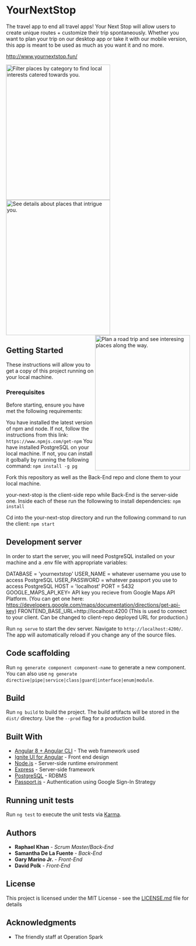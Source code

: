 # YourNextStop
The travel app to end all travel apps! Your Next Stop will allow users to create unique routes + customize their trip spontaneously. Whether you want to plan your trip on our desktop app or take it with our mobile version, this app is meant to be used as much as you want it and no more. 

http://www.yournextstop.fun/

<img align="left" title="Filter places by category to find local interests catered towards you." src="https://rkportfolio-stuff.s3.amazonaws.com/Your+Next+Stop/explore+page.JPG" height="370" width="285"><img align="center" title="See details about places that intrigue you." src="https://rkportfolio-stuff.s3.amazonaws.com/Your+Next+Stop/details+page.JPG" height="370" width="285"><img align="right" title="Plan a road trip and see interesing places along the way." src="https://rkportfolio-stuff.s3.amazonaws.com/Your+Next+Stop/route+page.JPG" height="370" width="260">

## Getting Started
These instructions will allow you to get a copy of this project running on your local machine.

### Prerequisites
Before starting, ensure you have met the following requirements:

You have installed the latest version of npm and node. If not, follow the instructions from this link:
`https://www.npmjs.com/get-npm`
You have installed PostgreSQL on your local machine. If not, you can install it golbally by running the following command:
`npm install -g pg`

Fork this repository as well as the Back-End repo and clone them to your local machine.

your-next-stop is the client-side repo while Back-End is the server-side one. Inside each of these run the followwing to install dependencies:
`npm install`

Cd into the your-next-stop directory and run the following command to run the client:
`npm start`

## Development server
In order to start the server, you will need PostgreSQL installed on your machine and a .env file with appropriate variables:

DATABASE = 'yournextstop'
USER_NAME = whatever username you use to access PostgreSQL
USER_PASSWORD = whatever passport you use to access PostgreSQL
HOST = 'localhost'
PORT = 5432
GOOGLE_MAPS_API_KEY= API key you recieve from Google Maps API Platform. (You can get one here: https://developers.google.com/maps/documentation/directions/get-api-key)
FRONTEND_BASE_URL=http://localhost:4200 (This is used to connect to your client. Can be changed to client-repo deployed URL for production.)

Run `ng serve` to start the dev server. Navigate to `http://localhost:4200/`. The app will automatically reload if you change any of the source files.

## Code scaffolding

Run `ng generate component component-name` to generate a new component. You can also use `ng generate directive|pipe|service|class|guard|interface|enum|module`.

## Build

Run `ng build` to build the project. The build artifacts will be stored in the `dist/` directory. Use the `--prod` flag for a production build.

## Built With

* [Angular 8 + Angular CLI](https://angular.io/cli) - The web framework used
* [Ignite UI for Angular](https://www.infragistics.com/products/ignite-ui-angular) - Front end design
* [Node.js](https://nodejs.org/en/docs/) - Server-side runtime environment
* [Express](https://expressjs.com/en/api.html) - Server-side framework 
* [PostgreSQL](https://expressjs.com/en/api.html) - RDBMS
* [Passport.js](http://www.passportjs.org/packages/passport-google-oauth2/) - Authentication using Google Sign-In Strategy

## Running unit tests

Run `ng test` to execute the unit tests via [Karma](https://karma-runner.github.io).

<!-- ## Running end-to-end tests

Run `ng e2e` to execute the end-to-end tests via [Protractor](http://www.protractortest.org/). -->

## Authors

* **Raphael Khan** - *Scrum Master/Back-End*
* **Samantha De La Fuente** - *Back-End*
* **Gary Marino Jr.** - *Front-End*
* **David Polk** - *Front-End*

## License

This project is licensed under the MIT License - see the [LICENSE.md](LICENSE.md) file for details

## Acknowledgments

* The friendly staff at Operation Spark
